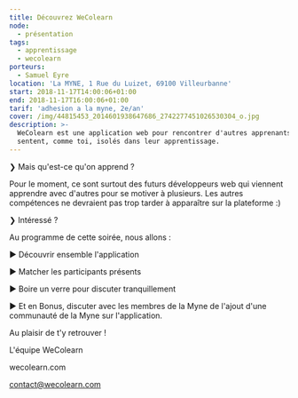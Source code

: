 ```yaml
---
title: Découvrez WeColearn
node:
  - présentation
tags:
  - apprentissage
  - wecolearn
porteurs:
  - Samuel Eyre
location: 'La MYNE, 1 Rue du Luizet, 69100 Villeurbanne'
start: 2018-11-17T14:00:06+01:00
end: 2018-11-17T16:00:06+01:00
tarif: 'adhesion a la myne, 2e/an'
cover: /img/44815453_2014601938647686_2742277451026530304_o.jpg
description: >-
  WeColearn est une application web pour rencontrer d'autres apprenants qui se
  sentent, comme toi, isolés dans leur apprentissage.
---
```

❯ Mais qu'est-ce qu'on apprend ?

Pour le moment, ce sont surtout des futurs développeurs web qui viennent apprendre avec d'autres pour se motiver à plusieurs. Les autres compétences ne devraient pas trop tarder à apparaître sur la plateforme :)

❯ Intéressé ?

Au programme de cette soirée, nous allons : 

► Découvrir ensemble l'application

► Matcher les participants présents

► Boire un verre pour discuter tranquillement

► Et en Bonus, discuter avec les membres de la Myne de l'ajout d'une communauté de la Myne sur l'application. 

Au plaisir de t'y retrouver !

L'équipe WeColearn

wecolearn.com

contact@wecolearn.com
